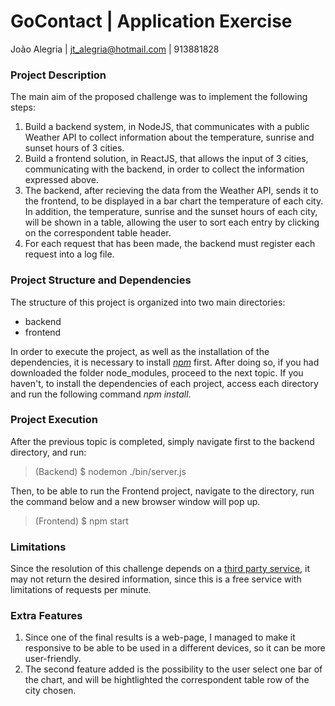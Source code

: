 # GoContact | Application Exercise

João Alegria | jt_alegria@hotmail.com | 913881828


### Project Description
The main aim of the proposed challenge was to implement the following steps:
1. Build a backend system, in NodeJS, that communicates with a public Weather API to collect information about the temperature, sunrise and sunset hours of 3 cities.
2. Build a frontend solution, in ReactJS, that allows the input of 3 cities, communicating with the backend, in order to collect the information expressed above.
3. The backend, after recieving the data from the Weather API, sends it to the frontend, to be displayed in a bar chart the temperature of each city. In addition, the temperature, sunrise and the sunset hours of each city, will be shown in a table, allowing the user to sort each entry by clicking on the correspondent table header.
5. For each request that has been made, the backend must register each request into a log file.

### Project Structure and Dependencies
The structure of this project is organized into two main directories:

 - backend
 - frontend
 
In order to execute the project, as well as the installation of the dependencies, it is necessary to install [*npm*](https://www.npmjs.com/get-npm) first.
After doing so, if you had downloaded the folder node_modules, proceed to the next topic. If you haven't, to install the dependencies of each project, access each directory and run the following command *npm install*.
 
### Project Execution
After the previous topic is completed, simply navigate first to the backend directory, and run:

> (Backend)
>$ nodemon ./bin/server.js

Then, to be able to run the Frontend project, navigate to the directory, run the command below and a new browser window will pop up.

> (Frontend)
>$ npm start

### Limitations
Since the resolution of this challenge depends on a [third party service](https://openweathermap.org/api), it may not return the desired information, since this is a free service with limitations of requests per minute.

### Extra Features

 1. Since one of the final results is a web-page, I managed to make it responsive to be able to be used in a different devices, so it can be more user-friendly.
 2. The second feature added is the possibility to the user select one bar of the chart, and will be hightlighted the correspondent table row of the city chosen.

